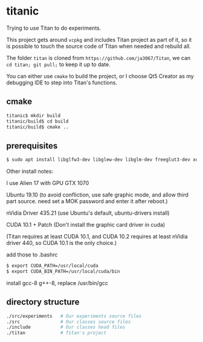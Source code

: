 # titanic

Trying to use Titan to do experiments.

This project gets around `vcpkg` and includes Titan project as part of it, so it is possible to touch the source code of Titan when needed and rebuild all.

The folder `titan` is cloned from `https://github.com/ja3067/Titan`, we can `cd titan; git pull;` to keep it up to date.

You can either use `cmake` to build the project, or I choose Qt5 Creator as my debugging IDE to step into Titan's functions.

## cmake

```bash
titanic$ mkdir build
titanic/build$ cd build
titanic/build$ cmake ..
```

## prerequisites

```bash
$ sudo apt install libglfw3-dev libglew-dev libglm-dev freeglut3-dev xorg-dev libglu1-mesa-dev
```

Other install notes:

I use Alien 17 with GPU GTX 1070

Ubuntu 19.10 (to avoid confliction, use safe graphic mode, and allow third part source. need set a MOK password and enter it after reboot.)

nVidia Driver 435.21 (use Ubuntu's default, ubuntu-drivers install)

CUDA 10.1 + Patch (Don't install the graphic card driver in cuda)

(Titan requires at least CUDA 10.1, and CUDA 10.2 requires at least nVidia driver 440, so CUDA 10.1 is the only choice.)

add those to .bashrc

```bash
$ export CUDA_PATH=/usr/local/cuda
$ export CUDA_BIN_PATH=/usr/local/cuda/bin
```

install gcc-8 g++-8, replace /usr/bin/gcc


## directory structure

```bash
./src/experiments   # Our experiments source files
./src               # Our classes source files
./include           # Our classes head files
./titan             # Titan's project
```
